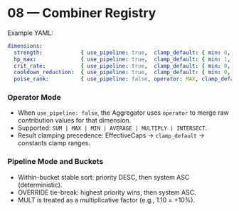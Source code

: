 # 08 — Combiner Registry

Example YAML:
```yaml
dimensions:
  strength:            { use_pipeline: true,  clamp_default: { min: 0, max: 999999 } }
  hp_max:              { use_pipeline: true,  clamp_default: { min: 1, max: 2000000 } }
  crit_rate:           { use_pipeline: true,  clamp_default: { min: 0, max: 1 } }
  cooldown_reduction:  { use_pipeline: true,  clamp_default: { min: 0, max: 0.5 } }
  poise_rank:          { use_pipeline: false, operator: MAX, clamp_default: { min: 0, max: 10 } }
```

### Operator Mode
- When `use_pipeline: false`, the Aggregator uses `operator` to merge raw contribution values for that dimension.
- Supported: `SUM | MAX | MIN | AVERAGE | MULTIPLY | INTERSECT`.
- Result clamping precedence: EffectiveCaps → `clamp_default` → constants clamp ranges.

### Pipeline Mode and Buckets
- Within-bucket stable sort: priority DESC, then system ASC (deterministic).
- OVERRIDE tie-break: highest priority wins, then system ASC.
- MULT is treated as a multiplicative factor (e.g., 1.10 = +10%).
